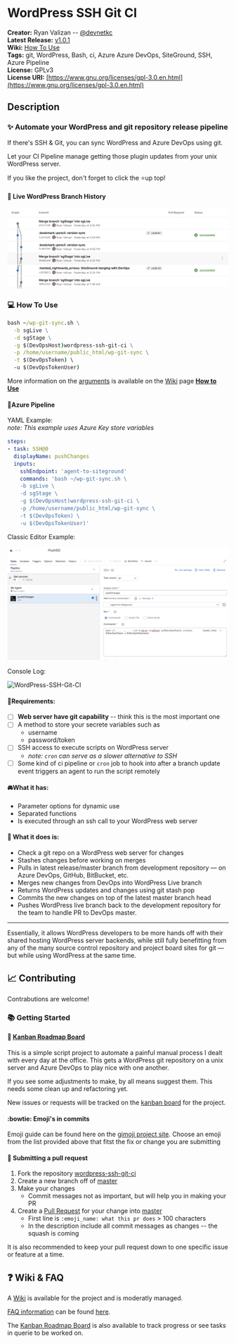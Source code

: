 # WordPress SSH Git CI

**Creator:** Ryan Valizan -- [@devnetkc](https://github.com/devnetkc)  
**Latest Release:** [v1.0.1](https://github.com/devnetkc/wordpress-ssh-git-ci/releases/tag/v1.0.1)  
**Wiki:** [How To Use](https://github.com/devnetkc/wordpress-ssh-git-ci/wiki)  
**Tags:** git, WordPress, Bash, ci, Azure Azure DevOps, SiteGround, SSH, Azure Pipeline  
**License:** GPLv3  
**License URI:** [https://www.gnu.org/licenses/gpl-3.0.en.html](https://www.gnu.org/licenses/gpl-3.0.en.html)  

## Description

### ✨ Automate your WordPress and git repository release pipeline

If there's SSH & Git, you can sync WordPress and Azure DevOps using git.

Let your CI Pipeline manage getting those plugin updates from your unix WordPress server.  

If you like the project, don't forget to click the ⭐up top!

#### 🔴 Live WordPress Branch History

![AzureHistory](https://raw.githubusercontent.com/devnetkc/readme-assets/master/Images/WordPress-commit-history.png)

### 💻 How To Use

````cmd
bash ~/wp-git-sync.sh \
  -b sgLive \
  -d sgStage \
  -g $(DevOpsHost)wordpress-ssh-git-ci \
  -p /home/username/public_html/wp-git-sync \
  -t $(DevOpsToken) \
  -u $(DevOpsTokenUser)
````

More information on the [arguments](https://github.com/devnetkc/wordpress-ssh-git-ci/wiki/How-To-Use#arguments) is available on the [Wiki](https://github.com/devnetkc/wordpress-ssh-git-ci/wiki) page [__How to Use__](https://github.com/devnetkc/wordpress-ssh-git-ci/wiki/How-To-Use)

#### 🔧Azure Pipeline

YAML Example:  
*note: This example uses Azure Key store variables*

````yaml
steps:
- task: SSH@0
  displayName: pushChanges
  inputs:
    sshEndpoint: 'agent-to-siteground'
    commands: 'bash ~/wp-git-sync.sh \
    -b sgLive \
    -d sgStage \
    -g $(DevOpsHost)wordpress-ssh-git-ci \
    -p /home/username/public_html/wp-git-sync \
    -t $(DevOpsToken) \
    -u $(DevOpsTokenUser)'
````

Classic Editor Example:

![PipelineScreen](https://raw.githubusercontent.com/devnetkc/readme-assets/master/Images/Azure-Pipeline-Example.png)

Console Log:

![WordPress-SSH-Git-CI](https://user-images.githubusercontent.com/26221344/91645717-0eae4d80-ea0d-11ea-81d9-b1e072766767.png)

<!-- markdownlint-disable -->
#### 🔲Requirements:
<!-- markdownlint-restore -->

- [ ] **Web server have git capability** -- think this is the most important one
- [ ] A method to store your secrete variables such as
  - username
  - password/token
- [ ] SSH access to execute scripts on WordPress server
  - *note: `cron` can serve as a slower alternative to SSH*
- [ ] Some kind of ci pipeline or `cron` job to hook into after a branch update event triggers an agent to run the script remotely

<!-- markdownlint-disable -->
#### 🚘What it has:
<!-- markdownlint-restore -->

- Parameter options for dynamic use
- Separated functions
- Is executed through an ssh call to your WordPress web server

<!-- markdownlint-disable -->
#### 🚗 What it does is:
<!-- markdownlint-restore -->

- Check a git repo on a WordPress web server for changes
- Stashes changes before working on merges
- Pulls in latest release/master branch from development repository — on Azure DevOps, GitHub, BitBucket, etc.
- Merges new changes from DevOps into WordPress Live branch
- Returns WordPress updates and changes using git stash pop
- Commits the new changes on top of the latest master branch head
- Pushes WordPress live branch back to the development repository for the team to handle PR to DevOps master.

---

Essentially, it allows WordPress developers to be more hands off with their shared hosting WordPress server backends, while still fully benefitting from any of the many source control repository and project board sites for git — but while using WordPress at the same time.

## 📈 Contributing

Contrabutions are welcome!

### 📚 Getting Started

#### 📌 [Kanban Roadmap Board](https://github.com/devnetkc/wordpress-ssh-git-ci/projects/1)

This is a simple script project to automate a painful manual process I dealt with every day at the office. This gets a WordPress git repository on a unix server and Azure DevOps to play nice with one another.

If you see some adjustments to make, by all means suggest them.  This needs some clean up and refactoring yet.

New issues or requests will be tracked on the [kanban board](https://github.com/devnetkc/wordpress-ssh-git-ci/projects/1) for the project.

#### :bowtie: Emoji's in commits

Emoji guide can be found here on the [gimoji project site](https://gitmoji.carloscuesta.me/).  Choose an emoji from the list provided above that fitst the fix or change you are submitting

#### :twisted_rightwards_arrows: Submitting a pull request

1) Fork the repository [wordpress-ssh-git-ci](https://github.com/devnetkc/wordpress-ssh-git-ci)
2) Create a new branch off of [master](https://github.com/devnetkc/wordpress-ssh-git-ci/tree/master)
3) Make your changes
   - Commit messages not as important, but will help you in making your PR
4) Create a [Pull Request](https://github.com/devnetkc/wordpress-ssh-git-ci/pulls) for your change into [master](https://github.com/devnetkc/wordpress-ssh-git-ci/tree/master)
   - First line is `:emoji_name: what this pr does` > 100 characters
   - In the description include all commit messages as changes -- the squash is coming

It is also recommended to keep your pull request down to one specific issue or feature at a time.

## ❓ Wiki & FAQ

A [Wiki](https://github.com/devnetkc/wordpress-ssh-git-ci/wiki/) is available for the project and is moderatly managed.

[FAQ information](https://github.com/devnetkc/wordpress-ssh-git-ci/wiki/FAQ) can be found [here](https://github.com/devnetkc/wordpress-ssh-git-ci/wiki/FAQ).

The [Kanban Roadmap Board](https://github.com/devnetkc/wordpress-ssh-git-ci/projects/1) is also available to track progress or see tasks in querie to be worked on.
